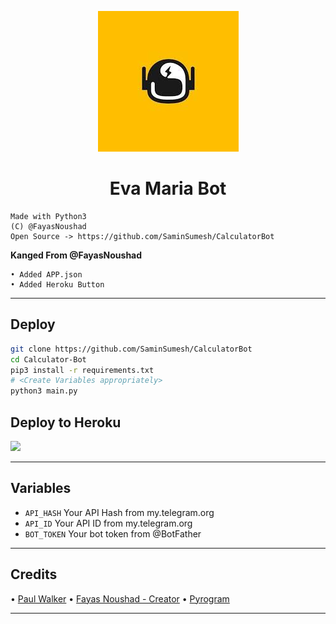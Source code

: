 <p align="center">
  <img src="asset/images (1).jpeg" alt="XD BOTZ ❤️">
</p>
<h1 align="center">
  <b>Eva Maria Bot</b>
</h1>

```
Made with Python3
(C) @FayasNoushad
Open Source -> https://github.com/SaminSumesh/CalculatorBot
```
__Kanged From @FayasNoushad__
```
• Added APP.json 
• Added Heroku Button
```
---

## Deploy

```sh
git clone https://github.com/SaminSumesh/CalculatorBot
cd Calculator-Bot
pip3 install -r requirements.txt
# <Create Variables appropriately>
python3 main.py
```
## Deploy to Heroku

<p><a href="https://heroku.com/deploy?template=https://github.com/saminsumesh/CalculatorBot"> <img src="https://img.shields.io/badge/Deploy%20To%20Heroku-blueviolet?style=for-the-badge&logo=heroku" width="200""/></a></p>

---

## Variables

- `API_HASH` Your API Hash from my.telegram.org
- `API_ID` Your API ID from my.telegram.org
- `BOT_TOKEN` Your bot token from @BotFather

---

## Credits

• [Paul Walker](https://t.me/PaulWalker_TG)
• [Fayas Noushad - Creator](https://github.com/FayasNoushad)
• [Pyrogram](https://github.com/pyrogram/pyrogram)

---
